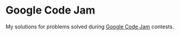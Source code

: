 # Google Code Jam

My solutions for problems solved during [Google Code Jam](https://code.google.com/codejam) contests.
